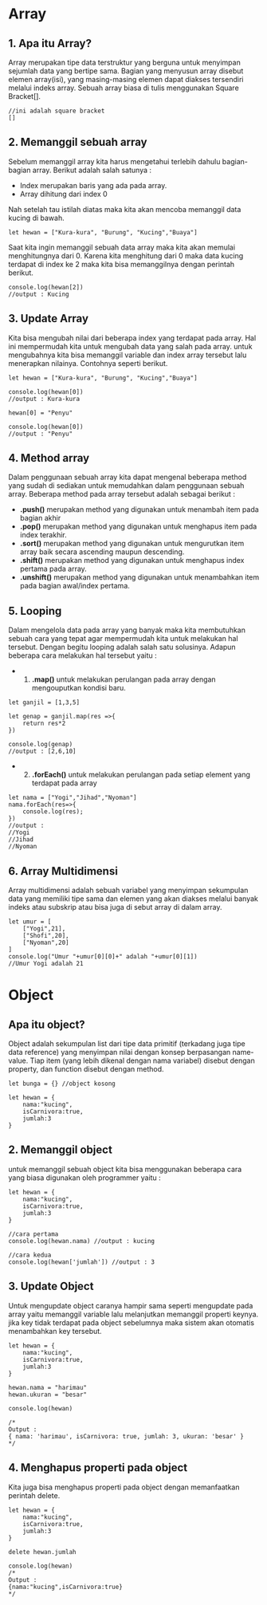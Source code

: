 # Array  
## 1. Apa itu Array?
Array merupakan tipe data terstruktur yang berguna untuk menyimpan sejumlah data yang bertipe sama. Bagian yang menyusun array disebut elemen array(isi), yang masing-masing elemen dapat diakses tersendiri melalui indeks array. Sebuah array biasa di tulis menggunakan Square Bracket[].
```
//ini adalah square bracket
[]
```  
## 2. Memanggil sebuah array  
Sebelum memanggil array kita harus mengetahui terlebih dahulu bagian-bagian array. Berikut adalah salah satunya :

* Index merupakan baris yang ada pada array.
* Array dihitung dari index 0  

Nah setelah tau istilah diatas maka kita akan mencoba memanggil data kucing di bawah.
```
let hewan = ["Kura-kura", "Burung", "Kucing","Buaya"]
```   
Saat kita ingin memanggil sebuah data array maka kita akan memulai menghitungnya dari 0. Karena kita menghitung dari 0 maka data kucing terdapat di index ke 2 maka kita bisa memanggilnya dengan perintah berikut.
```
console.log(hewan[2]) 
//output : Kucing
```   
## 3. Update Array  
Kita bisa mengubah nilai dari beberapa index yang terdapat pada array. Hal ini mempermudah kita untuk mengubah data yang salah pada array. untuk mengubahnya kita bisa memanggil variable dan index array tersebut lalu menerapkan nilainya. Contohnya seperti berikut.
```
let hewan = ["Kura-kura", "Burung", "Kucing","Buaya"]

console.log(hewan[0])
//output : Kura-kura

hewan[0] = "Penyu"

console.log(hewan[0])
//output : "Penyu"
```   
## 4. Method array
Dalam penggunaan sebuah array kita dapat mengenal beberapa method yang sudah di sediakan untuk memudahkan dalam penggunaan sebuah array. Beberapa method pada array tersebut adalah sebagai berikut :  
* **.push()** merupakan method yang digunakan untuk menambah item pada bagian akhir
* **.pop()** merupakan method yang digunakan untuk menghapus item pada index terakhir.
* **.sort()** merupakan method yang digunakan untuk mengurutkan item array baik secara ascending maupun descending.
* **.shift()** merupakan method yang digunakan untuk menghapus index pertama pada array.
* **.unshift()** merupakan method yang digunakan untuk menambahkan item pada bagian awal/index pertama.

## 5. Looping
Dalam mengelola data pada array yang banyak maka kita membutuhkan sebuah cara yang tepat agar mempermudah kita untuk melakukan hal tersebut. Dengan begitu looping adalah salah satu solusinya. Adapun beberapa cara melakukan hal tersebut yaitu :
* 1. **.map()** untuk melakukan perulangan pada array dengan mengouputkan kondisi baru.
```
let ganjil = [1,3,5]

let genap = ganjil.map(res =>{
    return res*2
})

console.log(genap)
//output : [2,6,10]
```

* 2. **.forEach()** untuk melakukan perulangan pada setiap element yang terdapat pada array

```
let nama = ["Yogi","Jihad","Nyoman"]
nama.forEach(res=>{
    console.log(res);
})
//output : 
//Yogi
//Jihad 
//Nyoman
```
## 6. Array Multidimensi
Array multidimensi adalah sebuah variabel yang menyimpan sekumpulan data yang memiliki tipe sama dan elemen yang akan diakses melalui banyak indeks atau subskrip atau bisa juga di sebut array di dalam array.   
```
let umur = [
    ["Yogi",21],
    ["Shofi",20],
    ["Nyoman",20]
]
console.log("Umur "+umur[0][0]+" adalah "+umur[0][1])
//Umur Yogi adalah 21
```
# Object
## Apa itu object?  
Object adalah sekumpulan list dari tipe data primitif (terkadang juga tipe data reference) yang menyimpan nilai dengan konsep berpasangan name-value. Tiap item (yang lebih dikenal dengan nama variabel) disebut dengan property, dan function disebut dengan method.
```
let bunga = {} //object kosong

let hewan = {
    nama:"kucing",
    isCarnivora:true,
    jumlah:3
}
```
## 2. Memanggil object
untuk memanggil sebuah object kita bisa menggunakan beberapa cara yang biasa digunakan oleh programmer yaitu :
```
let hewan = {
    nama:"kucing",
    isCarnivora:true,
    jumlah:3
}

//cara pertama
console.log(hewan.nama) //output : kucing

//cara kedua
console.log(hewan['jumlah']) //output : 3
```
## 3. Update Object
Untuk mengupdate object caranya hampir sama seperti mengupdate pada array yaitu memanggil variable lalu melanjutkan memanggil properti keynya. jika key tidak terdapat pada object sebelumnya maka sistem akan otomatis menambahkan key tersebut.
```
let hewan = {
    nama:"kucing",
    isCarnivora:true,
    jumlah:3
}

hewan.nama = "harimau"
hewan.ukuran = "besar"

console.log(hewan)

/*
Output : 
{ nama: 'harimau', isCarnivora: true, jumlah: 3, ukuran: 'besar' }
*/
```
## 4. Menghapus properti pada object
Kita juga bisa menghapus properti pada object dengan memanfaatkan perintah delete.
```
let hewan = {
    nama:"kucing",
    isCarnivora:true,
    jumlah:3
}

delete hewan.jumlah

console.log(hewan)
/*
Output : 
{nama:"kucing",isCarnivora:true}
*/